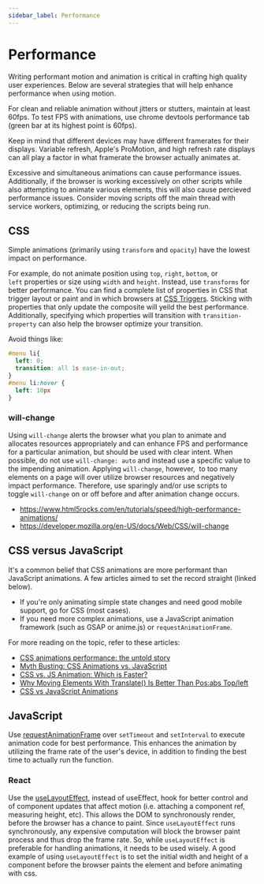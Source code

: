 ```yaml
---
sidebar_label: Performance
---
```


# Performance

Writing performant motion and animation is critical in crafting high quality user experiences. Below are several strategies that will help enhance performance when using motion.

For clean and reliable animation without jitters or stutters, maintain at least 60fps. To test FPS with animations, use chrome devtools performance tab (green bar at its highest point is 60fps).

Keep in mind that different devices may have different framerates for their displays. Variable refresh, Apple's ProMotion, and high refresh rate displays can all play a factor in what framerate the browser actually animates at.

Excessive and simultaneous animations can cause performance issues. Additionally, if the browser is working excessively on other scripts while also attempting to animate various elements, this will also cause percieved performance issues. Consider moving scripts off the main thread with service workers, optimizing, or reducing the scripts being run.

## CSS

Simple animations (primarily using `transform` and `opacity`) have the lowest impact on performance. 

For example, do not animate position using `top`, `right`, `bottom`, or `left` properties or size using `width` and `height`. Instead, use `transforms` for better performance. You can find a complete list of properties in CSS that trigger layout or paint and in which browsers at [CSS Triggers](https://csstriggers.com/). Sticking with properties that only update the composite will yeild the best performance. Additionally, specifying which properties will transition with `transition-property` can also help the browser optimize your transition.

Avoid things like:

```css
#menu li{
  left: 0;
  transition: all 1s ease-in-out;
}
#menu li:hover {
  left: 10px
}
```

### will-change

Using `will-change` alerts the browser what you plan to animate and allocates resources appropriately and can enhance FPS and performance for a particular animation, but should be used with clear intent. When possible, do not use `will-change: auto` and instead use a specific value to the impending animation. Applying `will-change`, however,  to too many elements on a page will over utilize browser resources and negatively impact performance. Therefore, use sparingly and/or use scripts to toggle `will-change` on or off before and after animation change occurs. 

-   <https://www.html5rocks.com/en/tutorials/speed/high-performance-animations/>
-   <https://developer.mozilla.org/en-US/docs/Web/CSS/will-change>

## CSS versus JavaScript

It's a common belief that CSS animations are more performant than JavaScript animations. A few articles aimed to set the record straight (linked below).

-   If you're only animating simple state changes and need good mobile support, go for CSS (most cases).
-   If you need more complex animations, use a JavaScript animation framework (such as GSAP or anime.js) or `requestAnimationFrame`.

For more reading on the topic, refer to these articles:
-   [CSS animations performance: the untold story](https://greensock.com/css-performance)
-   [Myth Busting: CSS Animations vs. JavaScript](https://css-tricks.com/myth-busting-css-animations-vs-javascript/)
-   [CSS vs. JS Animation: Which is Faster?](https://davidwalsh.name/css-js-animation)
-   [Why Moving Elements With Translate() Is Better Than Pos:abs Top/left](https://www.paulirish.com/2012/why-moving-elements-with-translate-is-better-than-posabs-topleft/)
-   [CSS vs JavaScript Animations](https://developers.google.com/web/fundamentals/look-and-feel/animations/css-vs-javascript?hl=en)

## JavaScript

Use [requestAnimationFrame](https://developer.mozilla.org/en-US/docs/Web/API/window/requestAnimationFrame) over `setTimeout` and `setInterval` to execute animation code for best performance. This enhances the animation by utilizing the frame rate of the user's device, in addition to finding the best time to actually run the function.

### React

Use the [useLayoutEffect](https://reactjs.org/docs/hooks-reference.html#uselayouteffect), instead of useEffect, hook for better control and of component updates that affect motion (i.e. attaching a component ref, measuring height, etc). This allows the DOM to synchronously render, before the browser has a chance to paint. Since `useLayoutEffect` runs synchronously, any expensive computation will block the browser paint process and thus drop the frame rate. So, while `useLayoutEffect` is preferable for handling animations, it needs to be used wisely. A good example of using `useLayoutEffect` is to set the initial width and height of a component before the browser paints the element and before animating with css.
